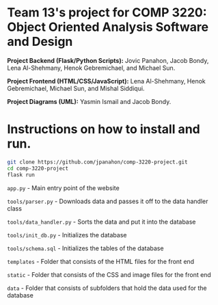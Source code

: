 # Team 13's project for COMP 3220: Object Oriented Analysis Software and Design

**Project Backend (Flask/Python Scripts):** Jovic Panahon, Jacob Bondy, Lena Al-Shehmany, Henok Gebremichael, and Michael Sun.

**Project Frontend (HTML/CSS/JavaScript):** Lena Al-Shehmany, Henok Gebremichael, Michael Sun, and Mishal Siddiqui.

**Project Diagrams (UML):** Yasmin Ismail and Jacob Bondy.

# Instructions on how to install and run.

```bash
git clone https://github.com/jpanahon/comp-3220-project.git
cd comp-3220-project
flask run
```

`app.py` - Main entry point of the website

`tools/parser.py` - Downloads data and passes it off to the data handler class

`tools/data_handler.py` - Sorts the data and put it into the database

`tools/init_db.py` - Initializes the database

`tools/schema.sql` - Initializes the tables of the database

`templates` - Folder that consists of the HTML files for the front end

`static` - Folder that consists of the CSS and image files for the front end

`data` - Folder that consists of subfolders that hold the data used for the database

